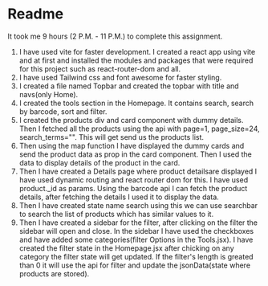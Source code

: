 # Readme

It took me 9 hours (2 P.M. - 11 P.M.) to complete this assignment.

1. I have used vite for faster development. I created a react app using vite and at first and installed the modules and packages that were required for this project such as react-router-dom and all.
2. I have used Tailwind css and font awesome for faster styling.
3. I created a file named Topbar and created the topbar with title and navs(only Home).
4. I created the tools section in the Homepage. It contains search, search by barcode, sort and filter.
5. I created the products div and card component with dummy details. Then I fetched all the products using the api with page=1, page_size=24, search_terms="".
This will get send us the products list.
6. Then using the map function I have displayed the dummy cards and send the product data as prop in the card component. Then I used the data to display details of the product in the card.
7. Then I have created a Details page where product detailsare displayed I have used dynamic routing and react router dom for this. I have used product._id as params.
Using the barcode api I can fetch the product details, after fetching the details I used it to display the data.
8. Then I have created state name search using this we can use searchbar to search the list of products which has similar values to it.
9. Then I have created a sidebar for the filter, after clicking on the filter the sidebar will open and close. In the sidebar I have used the checkboxes and have added some categories(filter Options in the Tools.jsx). I have created the filter state in the Homepage.jsx after chicking on any category the filter state will get updated. If the filter's length is greated than 0 it will use the api for filter and update the jsonData(state where products are stored).
